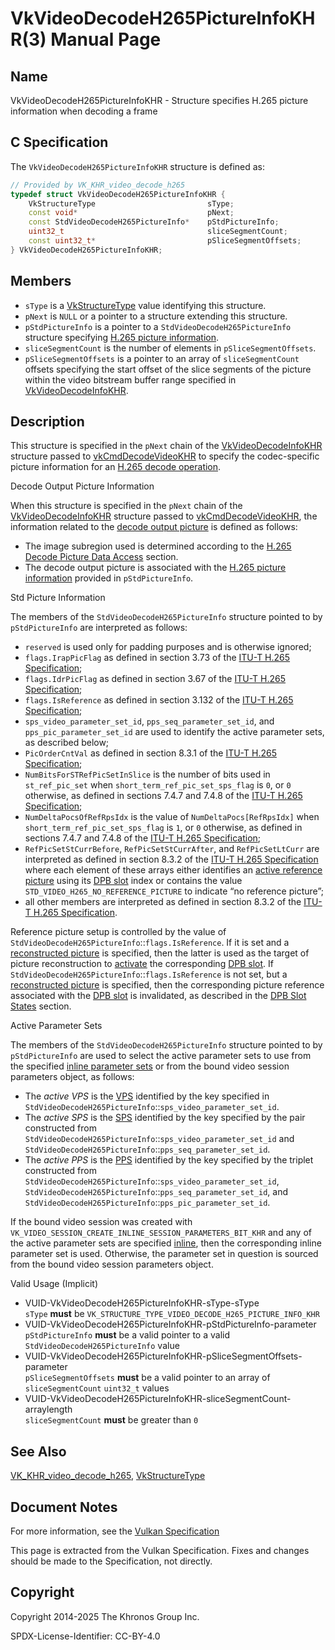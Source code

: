 # VkVideoDecodeH265PictureInfoKHR(3) Manual Page

## Name

VkVideoDecodeH265PictureInfoKHR - Structure specifies H.265 picture information when decoding a frame



## [](#_c_specification)C Specification

The `VkVideoDecodeH265PictureInfoKHR` structure is defined as:

```c++
// Provided by VK_KHR_video_decode_h265
typedef struct VkVideoDecodeH265PictureInfoKHR {
    VkStructureType                         sType;
    const void*                             pNext;
    const StdVideoDecodeH265PictureInfo*    pStdPictureInfo;
    uint32_t                                sliceSegmentCount;
    const uint32_t*                         pSliceSegmentOffsets;
} VkVideoDecodeH265PictureInfoKHR;
```

## [](#_members)Members

- `sType` is a [VkStructureType](https://registry.khronos.org/vulkan/specs/latest/man/html/VkStructureType.html) value identifying this structure.
- `pNext` is `NULL` or a pointer to a structure extending this structure.
- `pStdPictureInfo` is a pointer to a `StdVideoDecodeH265PictureInfo` structure specifying [H.265 picture information](https://registry.khronos.org/vulkan/specs/latest/html/vkspec.html#decode-h265-picture-info).
- `sliceSegmentCount` is the number of elements in `pSliceSegmentOffsets`.
- `pSliceSegmentOffsets` is a pointer to an array of `sliceSegmentCount` offsets specifying the start offset of the slice segments of the picture within the video bitstream buffer range specified in [VkVideoDecodeInfoKHR](https://registry.khronos.org/vulkan/specs/latest/man/html/VkVideoDecodeInfoKHR.html).

## [](#_description)Description

This structure is specified in the `pNext` chain of the [VkVideoDecodeInfoKHR](https://registry.khronos.org/vulkan/specs/latest/man/html/VkVideoDecodeInfoKHR.html) structure passed to [vkCmdDecodeVideoKHR](https://registry.khronos.org/vulkan/specs/latest/man/html/vkCmdDecodeVideoKHR.html) to specify the codec-specific picture information for an [H.265 decode operation](https://registry.khronos.org/vulkan/specs/latest/html/vkspec.html#decode-h265).

Decode Output Picture Information

When this structure is specified in the `pNext` chain of the [VkVideoDecodeInfoKHR](https://registry.khronos.org/vulkan/specs/latest/man/html/VkVideoDecodeInfoKHR.html) structure passed to [vkCmdDecodeVideoKHR](https://registry.khronos.org/vulkan/specs/latest/man/html/vkCmdDecodeVideoKHR.html), the information related to the [decode output picture](https://registry.khronos.org/vulkan/specs/latest/html/vkspec.html#decode-output-picture-info) is defined as follows:

- The image subregion used is determined according to the [H.265 Decode Picture Data Access](https://registry.khronos.org/vulkan/specs/latest/html/vkspec.html#decode-h265-picture-data-access) section.
- The decode output picture is associated with the [H.265 picture information](https://registry.khronos.org/vulkan/specs/latest/html/vkspec.html#decode-h265-picture-info) provided in `pStdPictureInfo`.

Std Picture Information

The members of the `StdVideoDecodeH265PictureInfo` structure pointed to by `pStdPictureInfo` are interpreted as follows:

- `reserved` is used only for padding purposes and is otherwise ignored;
- `flags.IrapPicFlag` as defined in section 3.73 of the [ITU-T H.265 Specification](https://registry.khronos.org/vulkan/specs/latest/html/vkspec.html#itu-t-h265);
- `flags.IdrPicFlag` as defined in section 3.67 of the [ITU-T H.265 Specification](https://registry.khronos.org/vulkan/specs/latest/html/vkspec.html#itu-t-h265);
- `flags.IsReference` as defined in section 3.132 of the [ITU-T H.265 Specification](https://registry.khronos.org/vulkan/specs/latest/html/vkspec.html#itu-t-h265);
- `sps_video_parameter_set_id`, `pps_seq_parameter_set_id`, and `pps_pic_parameter_set_id` are used to identify the active parameter sets, as described below;
- `PicOrderCntVal` as defined in section 8.3.1 of the [ITU-T H.265 Specification](https://registry.khronos.org/vulkan/specs/latest/html/vkspec.html#itu-t-h265);
- `NumBitsForSTRefPicSetInSlice` is the number of bits used in `st_ref_pic_set` when `short_term_ref_pic_set_sps_flag` is `0`, or `0` otherwise, as defined in sections 7.4.7 and 7.4.8 of the [ITU-T H.265 Specification](https://registry.khronos.org/vulkan/specs/latest/html/vkspec.html#itu-t-h265);
- `NumDeltaPocsOfRefRpsIdx` is the value of `NumDeltaPocs[RefRpsIdx]` when `short_term_ref_pic_set_sps_flag` is `1`, or `0` otherwise, as defined in sections 7.4.7 and 7.4.8 of the [ITU-T H.265 Specification](https://registry.khronos.org/vulkan/specs/latest/html/vkspec.html#itu-t-h265);
- `RefPicSetStCurrBefore`, `RefPicSetStCurrAfter`, and `RefPicSetLtCurr` are interpreted as defined in section 8.3.2 of the [ITU-T H.265 Specification](https://registry.khronos.org/vulkan/specs/latest/html/vkspec.html#itu-t-h265) where each element of these arrays either identifies an [active reference picture](https://registry.khronos.org/vulkan/specs/latest/html/vkspec.html#decode-active-reference-picture-info) using its [DPB slot](https://registry.khronos.org/vulkan/specs/latest/html/vkspec.html#dpb-slot) index or contains the value `STD_VIDEO_H265_NO_REFERENCE_PICTURE` to indicate “no reference picture”;
- all other members are interpreted as defined in section 8.3.2 of the [ITU-T H.265 Specification](https://registry.khronos.org/vulkan/specs/latest/html/vkspec.html#itu-t-h265).

Reference picture setup is controlled by the value of `StdVideoDecodeH265PictureInfo`::`flags.IsReference`. If it is set and a [reconstructed picture](https://registry.khronos.org/vulkan/specs/latest/html/vkspec.html#decode-reconstructed-picture-info) is specified, then the latter is used as the target of picture reconstruction to [activate](https://registry.khronos.org/vulkan/specs/latest/html/vkspec.html#dpb-slot-states) the corresponding [DPB slot](https://registry.khronos.org/vulkan/specs/latest/html/vkspec.html#dpb-slot). If `StdVideoDecodeH265PictureInfo`::`flags.IsReference` is not set, but a [reconstructed picture](https://registry.khronos.org/vulkan/specs/latest/html/vkspec.html#decode-reconstructed-picture-info) is specified, then the corresponding picture reference associated with the [DPB slot](https://registry.khronos.org/vulkan/specs/latest/html/vkspec.html#dpb-slot) is invalidated, as described in the [DPB Slot States](https://registry.khronos.org/vulkan/specs/latest/html/vkspec.html#dpb-slot-states) section.

Active Parameter Sets

The members of the `StdVideoDecodeH265PictureInfo` structure pointed to by `pStdPictureInfo` are used to select the active parameter sets to use from the specified [inline parameter sets](https://registry.khronos.org/vulkan/specs/latest/html/vkspec.html#decode-h265-inline-parameter-sets) or from the bound video session parameters object, as follows:

- []()The *active VPS* is the [VPS](https://registry.khronos.org/vulkan/specs/latest/html/vkspec.html#decode-h265-vps) identified by the key specified in `StdVideoDecodeH265PictureInfo`::`sps_video_parameter_set_id`.
- []()The *active SPS* is the [SPS](https://registry.khronos.org/vulkan/specs/latest/html/vkspec.html#decode-h265-sps) identified by the key specified by the pair constructed from `StdVideoDecodeH265PictureInfo`::`sps_video_parameter_set_id` and `StdVideoDecodeH265PictureInfo`::`pps_seq_parameter_set_id`.
- []()The *active PPS* is the [PPS](https://registry.khronos.org/vulkan/specs/latest/html/vkspec.html#decode-h265-pps) identified by the key specified by the triplet constructed from `StdVideoDecodeH265PictureInfo`::`sps_video_parameter_set_id`, `StdVideoDecodeH265PictureInfo`::`pps_seq_parameter_set_id`, and `StdVideoDecodeH265PictureInfo`::`pps_pic_parameter_set_id`.

If the bound video session was created with `VK_VIDEO_SESSION_CREATE_INLINE_SESSION_PARAMETERS_BIT_KHR` and any of the active parameter sets are specified [inline](https://registry.khronos.org/vulkan/specs/latest/html/vkspec.html#decode-h265-inline-parameter-sets), then the corresponding inline parameter set is used. Otherwise, the parameter set in question is sourced from the bound video session parameters object.

Valid Usage (Implicit)

- [](#VUID-VkVideoDecodeH265PictureInfoKHR-sType-sType)VUID-VkVideoDecodeH265PictureInfoKHR-sType-sType  
  `sType` **must** be `VK_STRUCTURE_TYPE_VIDEO_DECODE_H265_PICTURE_INFO_KHR`
- [](#VUID-VkVideoDecodeH265PictureInfoKHR-pStdPictureInfo-parameter)VUID-VkVideoDecodeH265PictureInfoKHR-pStdPictureInfo-parameter  
  `pStdPictureInfo` **must** be a valid pointer to a valid `StdVideoDecodeH265PictureInfo` value
- [](#VUID-VkVideoDecodeH265PictureInfoKHR-pSliceSegmentOffsets-parameter)VUID-VkVideoDecodeH265PictureInfoKHR-pSliceSegmentOffsets-parameter  
  `pSliceSegmentOffsets` **must** be a valid pointer to an array of `sliceSegmentCount` `uint32_t` values
- [](#VUID-VkVideoDecodeH265PictureInfoKHR-sliceSegmentCount-arraylength)VUID-VkVideoDecodeH265PictureInfoKHR-sliceSegmentCount-arraylength  
  `sliceSegmentCount` **must** be greater than `0`

## [](#_see_also)See Also

[VK\_KHR\_video\_decode\_h265](https://registry.khronos.org/vulkan/specs/latest/man/html/VK_KHR_video_decode_h265.html), [VkStructureType](https://registry.khronos.org/vulkan/specs/latest/man/html/VkStructureType.html)

## [](#_document_notes)Document Notes

For more information, see the [Vulkan Specification](https://registry.khronos.org/vulkan/specs/latest/html/vkspec.html#VkVideoDecodeH265PictureInfoKHR)

This page is extracted from the Vulkan Specification. Fixes and changes should be made to the Specification, not directly.

## [](#_copyright)Copyright

Copyright 2014-2025 The Khronos Group Inc.

SPDX-License-Identifier: CC-BY-4.0